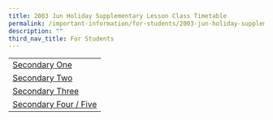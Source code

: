 ```yaml
---
title: 2003 Jun Holiday Supplementary Lesson Class Timetable
permalink: /important-information/for-students/2003-jun-holiday-supplementary-lesson-class-timetable/
description: ""
third_nav_title: For Students
---
```

|  |
|---|
| [Secondary One](https://drive.google.com/file/d/1s_iL8ixlGNb0DLy5qqO465lnkAw53bET/view?usp=share_link)
| [Secondary Two](https://drive.google.com/file/d/1c4yxcZfzSpQwsqzhx18fOr8uH643keR1/view?usp=share_link)
| [Secondary Three](https://drive.google.com/file/d/1yfoIxxiX_hLfSJqfLu4dNQ5Bt9WweHHa/view?usp=share_link)
| [Secondary Four / Five](https://drive.google.com/file/d/1SpU6fkeCvsFsZgPik4JD2I_qKnFtx1hz/view?usp=share_link)